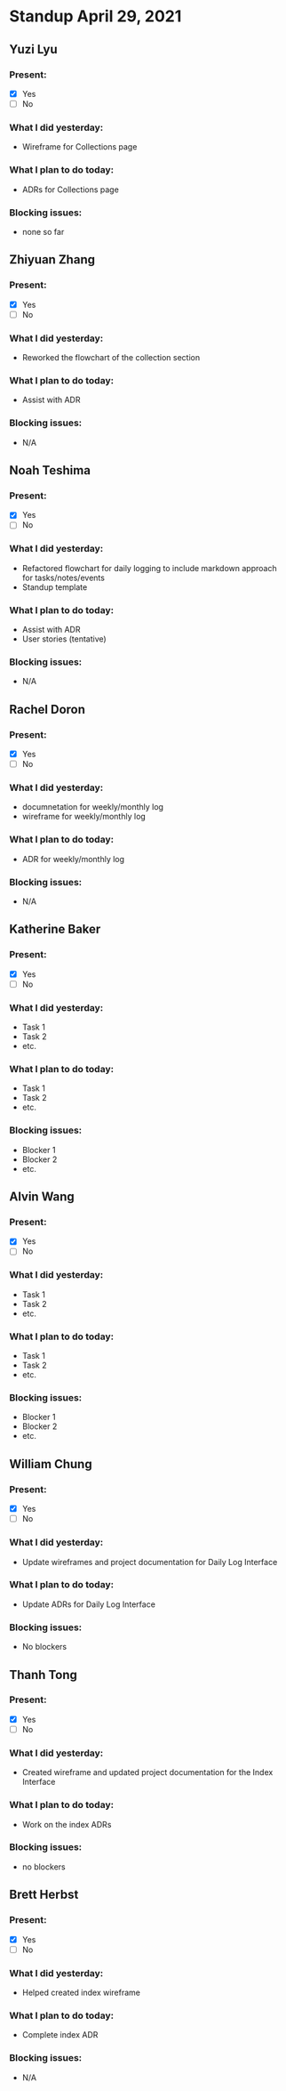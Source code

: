 # Standup April 29, 2021
## Yuzi Lyu
### Present:
- [X] Yes
- [ ] No

### What I did yesterday:
* Wireframe for Collections page

### What I plan to do today:
* ADRs for Collections page

### Blocking issues:
* none so far



## Zhiyuan Zhang
### Present:
- [X] Yes
- [ ] No

### What I did yesterday:
* Reworked the flowchart of the collection section

### What I plan to do today:
* Assist with ADR

### Blocking issues:
* N/A



## Noah Teshima
### Present:
- [X] Yes
- [ ] No

### What I did yesterday:
* Refactored flowchart for daily logging to include markdown approach for tasks/notes/events
* Standup template

### What I plan to do today:
* Assist with ADR
* User stories (tentative)

### Blocking issues:
* N/A



## Rachel Doron
### Present:
- [X] Yes
- [ ] No

### What I did yesterday:
* documnetation for weekly/monthly log
* wireframe for weekly/monthly log 

### What I plan to do today:
* ADR for weekly/monthly log 

### Blocking issues:
* N/A



## Katherine Baker
### Present:
- [X] Yes
- [ ] No

### What I did yesterday:
* Task 1
* Task 2
* etc.

### What I plan to do today:
* Task 1
* Task 2
* etc.

### Blocking issues:
* Blocker 1
* Blocker 2
* etc.



## Alvin Wang
### Present:
- [X] Yes
- [ ] No

### What I did yesterday:
* Task 1
* Task 2
* etc.

### What I plan to do today:
* Task 1
* Task 2
* etc.

### Blocking issues:
* Blocker 1
* Blocker 2
* etc.



## William Chung
### Present:
- [X] Yes
- [ ] No

### What I did yesterday:
* Update wireframes and project documentation for Daily Log Interface

### What I plan to do today:
* Update ADRs for Daily Log Interface

### Blocking issues:
* No blockers



## Thanh Tong
### Present:
- [X] Yes
- [ ] No

### What I did yesterday:
* Created wireframe and updated project documentation for the Index Interface

### What I plan to do today:
* Work on the index ADRs

### Blocking issues:
* no blockers



## Brett Herbst
### Present:
- [X] Yes
- [ ] No

### What I did yesterday:
* Helped created index wireframe

### What I plan to do today:
* Complete index ADR

### Blocking issues:
* N/A
